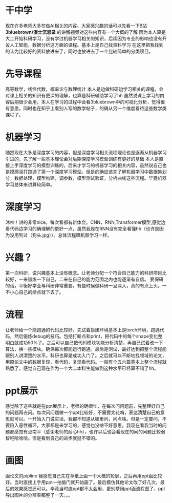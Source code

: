 # 干中学
现在许多老师大多在做AI相关的内容。大家感兴趣的话可以先看一下B站 **3bluebrown/漫士沉思录** 的讲解视频对这些内容有一个大概的了解
因为本人算是大二开始科研学习，没有学过机器学习相关的知识，后续因为专业的影响也没有开设人工智能，数据分析这方面的课程。基本上是自己找资料学习
在这里把我找到的认为比较好的资料放进来了，同时也放进去了一个比较简单的分类项目。
# 先导课程
高等数学，线性代数，概率论与数理统计
本人是边做科研边学习相关的课程，会对课上相关的知识有更深的理解，也算是科研辅助学习了hh
虽然说课上学习的内容后期很少会用，本人在学习的过程中会看3bluebrown中的可视化分析，觉得很有意思。同时也在知乎上看别人写的数学帖子，的确从另一个维度看待这些数学类课程了。
# 机器学习
随然现在大多是深度学习的内容，但是深度学习相关流程理论也是逐渐从机器学习引进的，先了解一些基本理论会对后期深度学习模型训练有更好的基础
本人是直接上手深度学习的模型训练的，后来才学习的机器学习的相关内容，虽然说自己也是摸爬滚打跑通了第一个深度学习模型。但是的确应该先了解机器学习中数据集划分，数据处理，模型构建，调参数，模型测试验证，分析曲线这些流程。毕竟机器学习总体来讲算较简单。
# 深度学习
沐神！讲的非常nice，每次看都有新体会。CNN，RNN,Transformer模型,感觉边看代码边学习的确理解的更好一点，虽然我现在RNN没有完全看懂hh（也许是因为没用到过（狗头.jpg））。总体流程跟机器学习一样。
# 兴趣？
第一次科研，说兴趣基本上没有概念。让老师分配一个符合自己能力的科研项目比较好，一来锻炼一下自己，二来在自己的能力范围之内也能逐渐有自信。
要保研的话，平衡好学业与科研非常重要，有些时候做科研一旦深入，真的有点上头。一不小心自己的绩点就下去了。
# 流程
让老师给一个能跑通的代码比较好，先试着搭建环境基本上是torch环境，跑通代码，然后锻炼debug的技巧。包括打断点和print，把代码中的每个shape变化整明白就成功50%了。之后可以自己把代码模块功能分析清楚，再自己试着改一下算法，换一些模块。确保每次都能运行跑通。最后是测试，最好达到把整个流程能跟别人讲清楚的水平。科研也算是成功入门了。之后就可以不断地找领域的论文，用原论文中的数据复现，看代码，复现看代码。一般有个五六篇基本上整个流程就熟悉了。感觉自己现在作为一个大二本科生能做到这种水平已经算不错了hh。
# ppt展示
感觉除了这些就是在ppt展示上，老师的确很忙，在每次问问题前，先整理好自己的问题再去问。每次问问题做一个ppt比较好，不需要太花哨，表达清楚自己的意思就可以。一开始入门说实话，我都不知道从哪里问，问点啥。但是一定要问，不要陷入恶性循环，大家都是来学习的，感觉也没啥不好意思。我现在看我当时的问题都感觉有点南平（感谢老师的耐心hh），也许以后也会看现在的问的问题比较弱智吧哈哈哈。但是看到自己的进步就挺不错的。
# 画图
画论文的pipline 我感觉自己先在草纸上画一个大概的轮廓，之后再用ppt画比较好。当时直接上手用ppt一拍脑门就开始画了。最后模仿其他论文改了好几次，最后的效果感觉还可以。毕竟当时连ppt都不太会用，更别墅用ppt画流程图了，ppt导出图片的分辨率都整了一天。。。